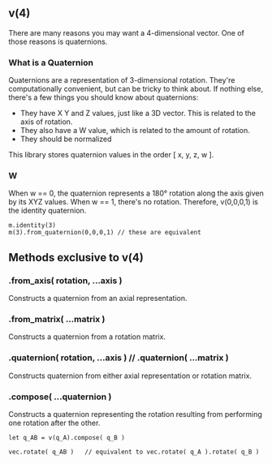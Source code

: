## v(4)

There are many reasons you may want a 4-dimensional vector. One of those reasons is quaternions.

### What is a Quaternion

Quaternions are a representation of 3-dimensional rotation. They're computationally convenient, but can be tricky to think about. If nothing else, there's a few things you should know about quaternions:

* They have X Y and Z values, just like a 3D vector. This is related to the axis of rotation.
* They also have a W value, which is related to the amount of rotation.
* They should be normalized

This library stores quaternion values in the order [ x, y, z, w ].

### W

When w == 0, the quaternion represents a 180° rotation along the axis given by its XYZ values.
When w == 1, there's no rotation. Therefore, v(0,0,0,1) is the identity quaternion.

	m.identity(3)
	m(3).from_quaternion(0,0,0,1) // these are equivalent

## Methods exclusive to v(4)
### .from_axis( rotation, ...axis )
Constructs a quaternion from an axial representation.

### .from_matrix( ...matrix )
Constructs a quaternion from a rotation matrix.

### .quaternion( rotation, ...axis ) // .quaternion( ...matrix )
Constructs quaternion from either axial representation or rotation matrix.

### .compose( ...quaternion )
Constructs a quaternion representing the rotation resulting from performing one rotation after the other.

    let q_AB = v(q_A).compose( q_B )

    vec.rotate( q_AB )   // equivalent to vec.rotate( q_A ).rotate( q_B )